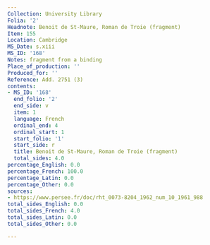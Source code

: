 ```yaml
---
Collection: University Library
Folia: '2'
Headnote: Benoit de St-Maure, Roman de Troie (fragment)
Item: 155
Location: Cambridge
MS_Date: s.xiii
MS_ID: '168'
Notes: fragment from a binding
Place_of_production: ''
Produced_for: ''
Reference: Add. 2751 (3)
contents:
- MS_ID: '168'
  end_folio: '2'
  end_side: v
  item: 1
  language: French
  ordinal_end: 4
  ordinal_start: 1
  start_folio: '1'
  start_side: r
  title: Benoit de St-Maure, Roman de Troie (fragment)
  total_sides: 4.0
percentage_English: 0.0
percentage_French: 100.0
percentage_Latin: 0.0
percentage_Other: 0.0
sources:
- https://www.persee.fr/doc/rht_0073-8204_1962_num_10_1961_988
total_sides_English: 0.0
total_sides_French: 4.0
total_sides_Latin: 0.0
total_sides_Other: 0.0

---
```

